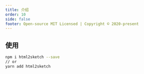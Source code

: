 ```yaml
---
title: 介绍
order: 10
side: false
footer: Open-source MIT Licensed | Copyright © 2020-present
---
```


## 使用

```bash
npm i html2sketch --save
// or
yarn add html2sketch
```
